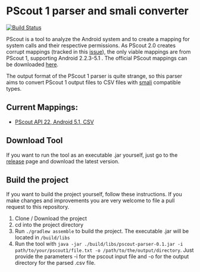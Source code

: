 # PScout 1 parser and smali converter

[![Build Status](https://travis-ci.org/philipphager/pscout-legacy-parser.svg?branch=master)](https://travis-ci.org/philipphager/pscout-legacy-parser)

PScout is a tool to analyze the Android system and to create a mapping for system calls and their respective permissions. As PScout 2.0 creates corrupt mappings (tracked in this [issue](https://github.com/zd2100/PScout/issues/3)), the only viable mappings are from PScout 1, supporting Android 2.2.3-5.1 . The official PScout mappings can be downloaded [here](http://pscout.csl.toronto.edu/downloads.php).

The output format of the PScout 1 parser is quite strange, so this parser aims to convert PScout 1 output files to CSV files with [smali](https://github.com/JesusFreke/smali) compatible types.

## Current Mappings:
- [PScout API 22, Android 5.1, CSV](https://raw.githubusercontent.com/philipphager/pscout-parser/master/export/protected-methods.csv)

## Download Tool
If you want to run the tool as an executable .jar yourself, just go to the [release](https://github.com/philipphager/pscout-legacy-parser/releases) page and download the latest version.

## Build the project
If you want to build the project yourself, follow these instructions. If you make changes and improvements you are very welcome to file a pull request to this repository. 

1. Clone / Download the project
2. cd into the project directory
3. Run `./gradlew assemble` to build the project. The executable .jar will be located in `/build/libs`
4. Run the tool with `java -jar ./build/libs/pscout-parser-0.1.jar -i path/to/your/pscout1/file.txt -o /path/to/the/output/directory`. Just provide the parameters -i for the pscout input file and -o for the output directory for the parsed .csv file.
